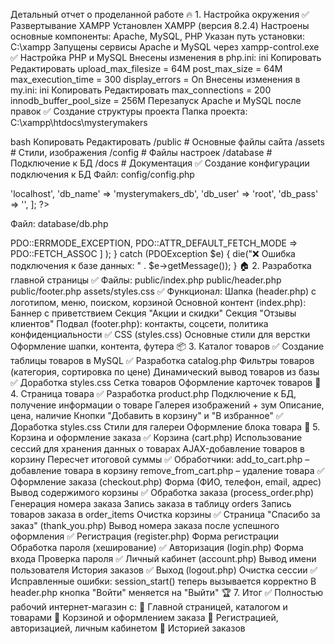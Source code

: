 Детальный отчет о проделанной работе
🔥 1. Настройка окружения
✅ Развертывание XAMPP
Установлен XAMPP (версия 8.2.4)
Настроены основные компоненты: Apache, MySQL, PHP
Указан путь установки: C:\xampp
Запущены сервисы Apache и MySQL через xampp-control.exe
✅ Настройка PHP и MySQL
Внесены изменения в php.ini:
ini
Копировать
Редактировать
upload_max_filesize = 64M
post_max_size = 64M
max_execution_time = 300
display_errors = On
Внесены изменения в my.ini:
ini
Копировать
Редактировать
max_connections = 200
innodb_buffer_pool_size = 256M
Перезапуск Apache и MySQL после правок
✅ Создание структуры проекта
Папка проекта: C:\xampp\htdocs\mysterymakers

bash
Копировать
Редактировать
/public     # Основные файлы сайта
/assets     # Стили, изображения
/config     # Файлы настроек
/database   # Подключение к БД
/docs       # Документация
✅ Создание конфигурации подключения к БД
Файл: config/config.php

<?php
return [
    'db_host' => 'localhost',
    'db_name' => 'mysterymakers_db',
    'db_user' => 'root',
    'db_pass' => '',
];
?>



Файл: database/db.php

<?php

if (session_status() === PHP_SESSION_NONE) {
    session_start();
}

// Загружаем конфиг
$configPath = __DIR__ . '/../config/config.php';
if (!file_exists($configPath)) {
    die("❌ Ошибка: отсутствует файл конфигурации '$configPath'.");
}

$config = include $configPath;

// Проверяем, что конфиг загружен корректно и содержит нужные параметры
if (!isset($config['db_host'], $config['db_name'], $config['db_user'], $config['db_pass'])) {
    die("❌ Ошибка: Конфигурация базы данных некорректна.");
}

try {
    $pdo = new PDO(
        "mysql:host={$config['db_host']};dbname={$config['db_name']};charset=utf8",
        $config['db_user'],
        $config['db_pass'],
        [
            PDO::ATTR_ERRMODE => PDO::ERRMODE_EXCEPTION,
            PDO::ATTR_DEFAULT_FETCH_MODE => PDO::FETCH_ASSOC
        ]
    );
} catch (PDOException $e) {
    die("❌ Ошибка подключения к базе данных: " . $e->getMessage());
}




🏠 2. Разработка главной страницы
✅ Файлы:
public/index.php
public/header.php
public/footer.php
assets/styles.css
✅ Функционал:
Шапка (header.php) с логотипом, меню, поиском, корзиной
Основной контент (index.php):
Баннер с приветствием
Секция "Акции и скидки"
Секция "Отзывы клиентов"
Подвал (footer.php): контакты, соцсети, политика конфиденциальности
✅ CSS (styles.css)
Основные стили для верстки
Оформление шапки, контента, футера
📦 3. Каталог товаров
✅ Создание таблицы товаров в MySQL


✅ Разработка catalog.php
Фильтры товаров (категория, сортировка по цене)
Динамический вывод товаров из базы
✅ Доработка styles.css
Сетка товаров
Оформление карточек товаров
📄 4. Страница товара
✅ Разработка product.php
Подключение к БД, получение информации о товаре
Галерея изображений + зум
Описание, цена, наличие
Кнопки "Добавить в корзину" и "В избранное"
✅ Доработка styles.css
Стили для галереи
Оформление блока товара
🛒 5. Корзина и оформление заказа
✅ Корзина (cart.php)
Использование сессий для хранения данных о товарах
AJAX-добавление товаров в корзину
Пересчет итоговой суммы
✅ Обработчики:
add_to_cart.php – добавление товара в корзину
remove_from_cart.php – удаление товара
✅ Оформление заказа (checkout.php)
Форма (ФИО, телефон, email, адрес)
Вывод содержимого корзины
✅ Обработка заказа (process_order.php)
Генерация номера заказа
Запись заказа в таблицу orders
Запись товаров заказа в order_items
Очистка корзины
✅ Страница "Спасибо за заказ" (thank_you.php)
Вывод номера заказа после успешного оформления



✅ Регистрация (register.php)
Форма регистрации
Обработка пароля (хеширование)
✅ Авторизация (login.php)
Форма входа
Проверка пароля
✅ Личный кабинет (account.php)
Вывод имени пользователя
История заказов
✅ Выход (logout.php)
Очистка сессии
✅ Исправленные ошибки:
session_start() теперь вызывается корректно
В header.php кнопка "Войти" меняется на "Выйти"
🏆 7. Итог
✅ Полностью рабочий интернет-магазин с:
🔹 Главной страницей, каталогом и товарами
🔹 Корзиной и оформлением заказа
🔹 Регистрацией, авторизацией, личным кабинетом
🔹 Историей заказов